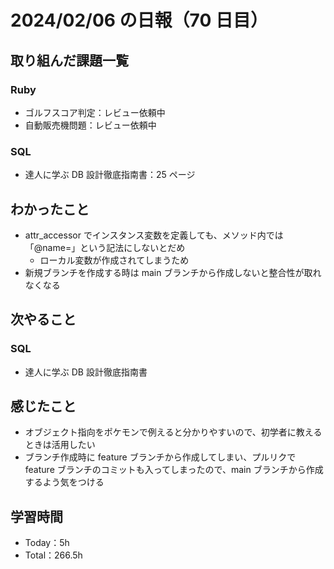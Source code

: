 # 2024/02/06 の日報（70 日目）

## 取り組んだ課題一覧

### Ruby

- ゴルフスコア判定：レビュー依頼中
- 自動販売機問題：レビュー依頼中

### SQL

- 達人に学ぶ DB 設計徹底指南書：25 ページ

## わかったこと

- attr_accessor でインスタンス変数を定義しても、メソッド内では「@name=」という記法にしないとだめ
  - ローカル変数が作成されてしまうため
- 新規ブランチを作成する時は main ブランチから作成しないと整合性が取れなくなる

## 次やること

### SQL

- 達人に学ぶ DB 設計徹底指南書

## 感じたこと

- オブジェクト指向をポケモンで例えると分かりやすいので、初学者に教えるときは活用したい
- ブランチ作成時に feature ブランチから作成してしまい、プルリクで feature ブランチのコミットも入ってしまったので、main ブランチから作成するよう気をつける

## 学習時間

- Today：5h
- Total：266.5h
